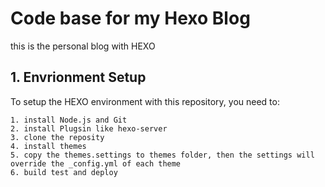 # Code base for my Hexo Blog
this is the personal blog with HEXO

## 1. Envrionment Setup ##
To setup the HEXO environment with this repository, you need to:

```
1. install Node.js and Git
2. install Plugsin like hexo-server
3. clone the reposity
4. install themes
5. copy the themes.settings to themes folder, then the settings will override the _config.yml of each theme
6. build test and deploy
```
